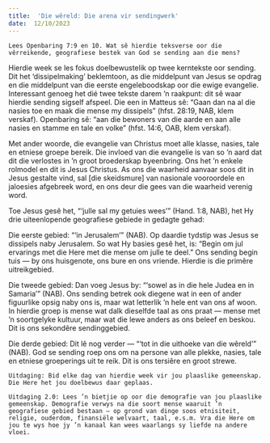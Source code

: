 ```yaml
---
title:  'Die wêreld: Die arena vir sendingwerk'
date:  12/10/2023
---
```


`Lees Openbaring 7:9 en 10. Wat sê hierdie teksverse oor die vêrreikende, geografiese bestek van God se sending aan die mens?`

Hierdie week se les fokus doelbewustelik op twee kerntekste oor sending. Dit het ‘dissipelmaking’ beklemtoon, as die middelpunt van Jesus se opdrag en die middelpunt van die eerste engeleboodskap oor die ewige evangelie. Interessant genoeg het dié twee tekste darem ’n raakpunt: dit sê waar hierdie sending sigself afspeel. Die een in Matteus sê: “Gaan dan na al die nasies toe en maak die mense my dissipels” (hfst. 28:19, NAB, klem verskaf). Openbaring sê: “aan die bewoners van die aarde en aan alle nasies en stamme en tale en volke” (hfst. 14:6, OAB, klem verskaf).

Met ander woorde, die evangelie van Christus moet alle klasse, nasies, tale en etniese groepe bereik. Die invloed van die evangelie is van so ’n aard dat dit die verlostes in ’n groot broederskap byeenbring. Ons het ’n enkele rolmodel en dit is Jesus Christus. As ons die waarheid aanvaar soos dit in Jesus gestalte vind, sal [die skeidsmure] van nasionale vooroordele en jaloesies afgebreek word, en ons deur die gees van die waarheid verenig word.

Toe Jesus gesê het, “‘julle sal my getuies wees’” (Hand. 1:8, NAB), het Hy drie uiteenlopende geografiese gebiede in gedagte gehad:

Die eerste gebied: “‘in Jerusalem’” (NAB). Op daardie tydstip was Jesus se dissipels naby Jerusalem. So wat Hy basies gesê het, is: “Begin om jul ervarings met die Here met die mense om julle te deel.” Ons sending begin tuis — by ons huisgenote, ons bure en ons vriende. Hierdie is die primêre uitreikgebied.

Die tweede gebied: Dan voeg Jesus by: “‘sowel as in die hele Judea en in Samaria’” (NAB). Ons sending betrek ook diegene wat in een of ander figuurlike opsig naby ons is, maar wat letterlik ’n hele ent van ons af woon. In hierdie groep is mense wat dalk dieselfde taal as ons praat — mense met ’n soortgelyke kultuur, maar wat die lewe anders as ons beleef en beskou. Dit is ons sekondêre sendinggebied.

Die derde gebied: Dit lê nog verder — “‘tot in die uithoeke van die wêreld’” (NAB). God se sending roep ons om na persone van alle plekke, nasies, tale en etniese groeperings uit te reik. Dit is ons tersiêre en groot strewe.

`Uitdaging: Bid elke dag van hierdie week vir jou plaaslike gemeenskap. Die Here het jou doelbewus daar geplaas.`

`Uitdaging 2.0: Lees ’n bietjie op oor die demografie van jou plaaslike gemeenskap. Demografie verwys na die soort mense waaruit ’n geografiese gebied bestaan – op grond van dinge soos etnisiteit, religie, ouderdom, finansiële welvaart, taal, e.s.m. Vra die Here om jou te wys hoe jy ’n kanaal kan wees waarlangs sy liefde na andere vloei.`